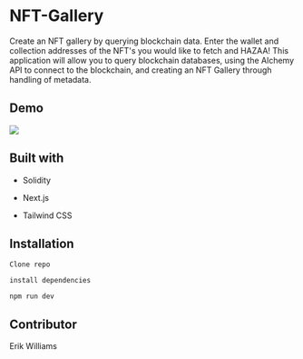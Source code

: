 # NFT-Gallery

Create an NFT gallery by querying blockchain data. Enter the wallet and collection addresses of the NFT's you would like to fetch and HAZAA! This application will allow you to query blockchain databases, using the Alchemy API to connect to the blockchain, and creating an NFT Gallery through handling of metadata.

## Demo

![](./public/demo.gif)

## Built with

- Solidity

- Next.js

- Tailwind CSS

## Installation

```
Clone repo
```

```
install dependencies
```

```
npm run dev
```

## Contributor

Erik Williams
